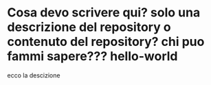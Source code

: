 


Cosa devo scrivere qui? solo una descrizione del repository o contenuto del repository? chi puo fammi sapere???
hello-world
===========

ecco la descizione
